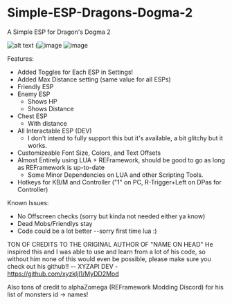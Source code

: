 # Simple-ESP-Dragons-Dogma-2
A Simple ESP for Dragon's Dogma 2

![alt text](https://github.com/JumpmanSr/Simple-ESP-Dragons-Dogma-2/blob/main/Simple%20ESP.png)
(![image](https://github.com/JumpmanSr/Simple-ESP-Dragons-Dogma-2/assets/41526355/491aff83-e1b5-4c22-8160-038e02c301c3)
![image](https://github.com/JumpmanSr/Simple-ESP-Dragons-Dogma-2/assets/41526355/230501fb-d28a-449e-9d7f-72bc67e10916)



Features:
- Added Toggles for Each ESP in Settings!
- Added Max Distance setting (same value for all ESPs)
- Friendly ESP
- Enemy ESP
  - Shows HP
  - Shows Distance
- Chest ESP
  - With distance
- All Interactable ESP (DEV)
  - I don't intend to fully support this but it's available, a bit glitchy but it works. 
- Customizeable Font Size, Colors, and Text Offsets
- Almost Entirely using LUA + REFramework, should be good to go as long as REFramework is up-to-date
  - Some Minor Dependencies on LUA and other Scripting Tools.
- Hotkeys for KB/M and Controller ("1" on PC, R-Trigger+Left on DPas for Controller)

Known Issues:
- No Offscreen checks (sorry but kinda not needed either ya know)
- Dead Mobs/Friendlys stay
- Code could be a lot better --sorry first time lua :) 


TON OF CREDITS TO THE ORIGINAL AUTHOR OF "NAME ON HEAD" He inspired this and I was able to use and learn from a lot of his code, so without him none of this would even be possible, please make sure you check out his github!!
-- XYZAPI DEV - https://github.com/xyzkljl1/MyDD2Mod

Also tons of credit to alphaZomega (REFramework Modding Discord) for his list of monsters id -> names! 
